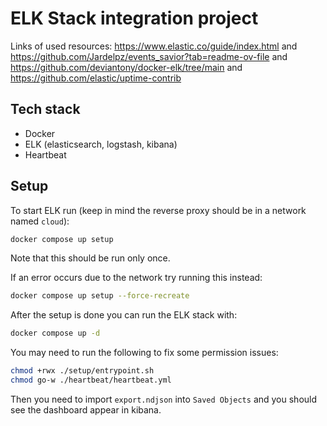 # ELK Stack integration project

Links of used resources: <https://www.elastic.co/guide/index.html> and <https://github.com/Jardelpz/events_savior?tab=readme-ov-file> and <https://github.com/deviantony/docker-elk/tree/main> and <https://github.com/elastic/uptime-contrib>

## Tech stack

-   Docker
-   ELK (elasticsearch, logstash, kibana)
-   Heartbeat

<!-- old version:
to setup ELK: Setup keys via:
docker exec -it <elastic_id> bash
cd bin
elasticsearch-create-enrollment-token --scope kibana
copy paste the token into the webui

docker exec -it <kibana_id> bash
cd bin
./kibana-verification-code
copy paste the verification code into the webui -->

## Setup

To start ELK run (keep in mind the reverse proxy should be in a network named `cloud`):

```bash
docker compose up setup
```

Note that this should be run only once.

If an error occurs due to the network try running this instead:

```bash
docker compose up setup --force-recreate
```

After the setup is done you can run the ELK stack with:

```bash
docker compose up -d
```

You may need to run the following to fix some permission issues:

```bash
chmod +rwx ./setup/entrypoint.sh
chmod go-w ./heartbeat/heartbeat.yml
```

Then you need to import `export.ndjson` into `Saved Objects` and you should see the dashboard appear in kibana.

